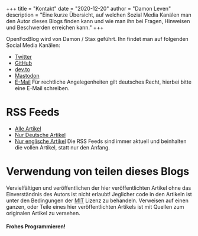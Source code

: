 +++
title = "Kontakt"
date = "2020-12-20"
author = "Damon Leven"
description = "Eine kurze Übersicht, auf welchen Sozial Media Kanälen man den Autor dieses Blogs finden kann und wie man ihn bei Fragen, Hinweisen und Beschwerden erreichen kann."
+++

OpenFoxBlog wird von Damon / Stax geführt. Ihn findet man auf folgenden Social Media Kanälen: 
- [Twitter](https://twitter.com/staxthefox)
- [GitHub](https://github.com/mcwertgaming)
- [dev.to](https://coming.soon)
- [Mastodon](https://coming.soon)
- [E-Mail](mailto:mcwertgaming@gmailcom?subject=OpenFoxBlog)
Für rechtliche Angelegenheiten gilt deutsches Recht, hierbei bitte eine E-Mail schreiben.

# RSS Feeds
- [Alle Artikel](https:://coming.soon)
- [Nur Deutsche Artikel](https://coming.soon)
- [Nur englische Artikel](https://coming.soon)
Die RSS Feeds sind immer aktuell und beinhalten die vollen Artikel, statt nur den Anfang. 

# Verwendung von teilen dieses Blogs 

Vervielfältigen und veröffentlichen der hier veröffentlichten Artikel ohne das Einverständnis des Autors ist nicht erlaubt! Jeglicher code in den Artikeln ist unter den Bedingungen der [MIT](https://opensource.org/licenses/MIT) Lizenz zu behandeln. Verweisen auf einen ganzen, oder Teile eines hier veröffentlichten Artikels ist mit Quellen zum originalen Artikel zu versehen.

#### Frohes Programmieren!

